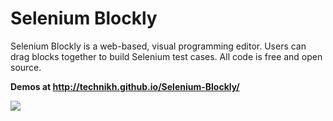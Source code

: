 # Selenium Blockly

Selenium Blockly is a web-based, visual programming editor.  Users can drag
blocks together to build Selenium test cases.  All code is free and open source.

**Demos at http://technikh.github.io/Selenium-Blockly/**

![](https://developers.google.com/blockly/sample.png)

